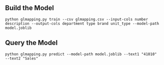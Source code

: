 ## Build the Model
    python glmapping.py train --csv glmapping.csv --input-cols number description --output-cols department type brand unit_type --model-path model.joblib

## Query the Model
    python glmapping.py predict --model-path model.joblib --text1 "41010" --text2 "Sales"